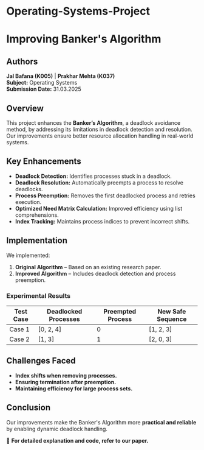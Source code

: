 # Operating-Systems-Project

# Improving Banker's Algorithm  

## Authors  
**Jal Bafana (K005)** | **Prakhar Mehta (K037)**  
**Subject:** Operating Systems  
**Submission Date:** 31.03.2025  

## Overview  
This project enhances the **Banker’s Algorithm**, a deadlock avoidance method, by addressing its limitations in deadlock detection and resolution. Our improvements ensure better resource allocation handling in real-world systems.  

## Key Enhancements  
- **Deadlock Detection:** Identifies processes stuck in a deadlock.  
- **Deadlock Resolution:** Automatically preempts a process to resolve deadlocks.  
- **Process Preemption:** Removes the first deadlocked process and retries execution.  
- **Optimized Need Matrix Calculation:** Improved efficiency using list comprehensions.  
- **Index Tracking:** Maintains process indices to prevent incorrect shifts.  

## Implementation  
We implemented:  
1. **Original Algorithm** – Based on an existing research paper.  
2. **Improved Algorithm** – Includes deadlock detection and process preemption.  

### Experimental Results  
| Test Case | Deadlocked Processes | Preempted Process | New Safe Sequence |  
|-----------|----------------------|-------------------|--------------------|  
| Case 1    | [0, 2, 4]            | 0                 | [1, 2, 3]          |  
| Case 2    | [1, 3]               | 1                 | [2, 0, 3]          |  

## Challenges Faced  
- **Index shifts when removing processes.**  
- **Ensuring termination after preemption.**  
- **Maintaining efficiency for large process sets.**  

## Conclusion  
Our improvements make the Banker's Algorithm more **practical and reliable** by enabling dynamic deadlock handling.  

📄 **For detailed explanation and code, refer to our paper.**  
